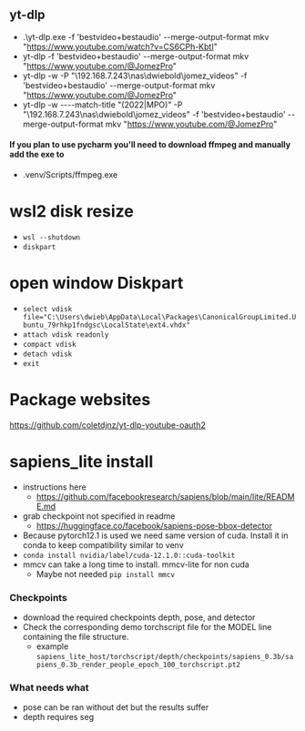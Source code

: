 
## yt-dlp
- .\yt-dlp.exe  -f 'bestvideo+bestaudio' --merge-output-format mkv "https://www.youtube.com/watch?v=CS6CPh-KbtI"
- yt-dlp  -f 'bestvideo+bestaudio' --merge-output-format mkv "https://www.youtube.com/@JomezPro"
- yt-dlp -w -P "\\192.168.7.243\nas\dwiebold\jomez_videos" -f 'bestvideo+bestaudio' --merge-output-format mkv "https://www.youtube.com/@JomezPro"
- yt-dlp -w ----match-title "(2022|MPO)" -P "\\192.168.7.243\nas\dwiebold\jomez_videos" -f 'bestvideo+bestaudio' --merge-output-format mkv "https://www.youtube.com/@JomezPro"
#### If you plan to use pycharm you'll need to download ffmpeg and manually add the exe to 
- .venv/Scripts/ffmpeg.exe
# wsl2 disk resize
- `wsl --shutdown`
- `diskpart`
# open window Diskpart
- `select vdisk file="C:\Users\dwieb\AppData\Local\Packages\CanonicalGroupLimited.Ubuntu_79rhkp1fndgsc\LocalState\ext4.vhdx"`
- `attach vdisk readonly`
- `compact vdisk`
- `detach vdisk`
- `exit`

# Package websites
https://github.com/coletdjnz/yt-dlp-youtube-oauth2


# sapiens_lite install
- instructions here
  - https://github.com/facebookresearch/sapiens/blob/main/lite/README.md
- grab checkpoint not specified in readme
  - https://huggingface.co/facebook/sapiens-pose-bbox-detector
- Because pytorch12.1 is used we need same version of cuda. Install it in conda to keep compatibility similar to venv
- `conda install nvidia/label/cuda-12.1.0::cuda-toolkit`
- mmcv can take a long time to install. mmcv-lite for non cuda
  - Maybe not needed `pip install mmcv`


### Checkpoints
- download the required checkpoints depth, pose, and  detector
- Check the corresponding demo torchscript file for the MODEL line containing the file structure.
  - example `sapiens_lite_host/torchscript/depth/checkpoints/sapiens_0.3b/sapiens_0.3b_render_people_epoch_100_torchscript.pt2`

### What needs what
- pose can be ran without det but the results suffer
- depth requires seg